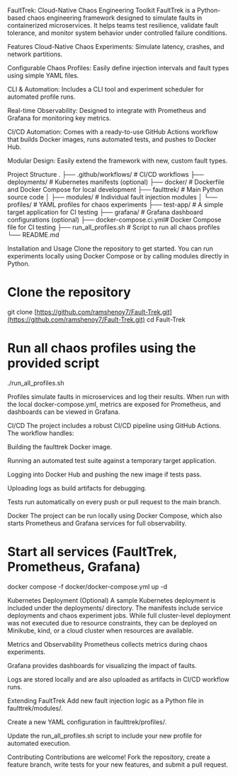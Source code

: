 FaultTrek: Cloud-Native Chaos Engineering Toolkit
FaultTrek is a Python-based chaos engineering framework designed to simulate faults in containerized microservices. It helps teams test resilience, validate fault tolerance, and monitor system behavior under controlled failure conditions.

Features
Cloud-Native Chaos Experiments: Simulate latency, crashes, and network partitions.

Configurable Chaos Profiles: Easily define injection intervals and fault types using simple YAML files.

CLI & Automation: Includes a CLI tool and experiment scheduler for automated profile runs.

Real-time Observability: Designed to integrate with Prometheus and Grafana for monitoring key metrics.

CI/CD Automation: Comes with a ready-to-use GitHub Actions workflow that builds Docker images, runs automated tests, and pushes to Docker Hub.

Modular Design: Easily extend the framework with new, custom fault types.

Project Structure
.
├── .github/workflows/   # CI/CD workflows
├── deployments/         # Kubernetes manifests (optional)
├── docker/              # Dockerfile and Docker Compose for local development
├── faulttrek/           # Main Python source code
│   ├── modules/         # Individual fault injection modules
│   └── profiles/        # YAML profiles for chaos experiments
├── test-app/            # A simple target application for CI testing
├── grafana/             # Grafana dashboard configurations (optional)
├── docker-compose.ci.yml# Docker Compose file for CI testing
├── run_all_profiles.sh  # Script to run all chaos profiles
└── README.md

Installation and Usage
Clone the repository to get started. You can run experiments locally using Docker Compose or by calling modules directly in Python.

# Clone the repository
git clone [https://github.com/ramshenoy7/Fault-Trek.git](https://github.com/ramshenoy7/Fault-Trek.git)
cd Fault-Trek

# Run all chaos profiles using the provided script
./run_all_profiles.sh

Profiles simulate faults in microservices and log their results. When run with the local docker-compose.yml, metrics are exposed for Prometheus, and dashboards can be viewed in Grafana.

CI/CD
The project includes a robust CI/CD pipeline using GitHub Actions. The workflow handles:

Building the faulttrek Docker image.

Running an automated test suite against a temporary target application.

Logging into Docker Hub and pushing the new image if tests pass.

Uploading logs as build artifacts for debugging.

Tests run automatically on every push or pull request to the main branch.

Docker
The project can be run locally using Docker Compose, which also starts Prometheus and Grafana services for full observability.

# Start all services (FaultTrek, Prometheus, Grafana)
docker compose -f docker/docker-compose.yml up -d

Kubernetes Deployment (Optional)
A sample Kubernetes deployment is included under the deployments/ directory. The manifests include service deployments and chaos experiment jobs. While full cluster-level deployment was not executed due to resource constraints, they can be deployed on Minikube, kind, or a cloud cluster when resources are available.

Metrics and Observability
Prometheus collects metrics during chaos experiments.

Grafana provides dashboards for visualizing the impact of faults.

Logs are stored locally and are also uploaded as artifacts in CI/CD workflow runs.

Extending FaultTrek
Add new fault injection logic as a Python file in faulttrek/modules/.

Create a new YAML configuration in faulttrek/profiles/.

Update the run_all_profiles.sh script to include your new profile for automated execution.

Contributing
Contributions are welcome! Fork the repository, create a feature branch, write tests for your new features, and submit a pull request.
